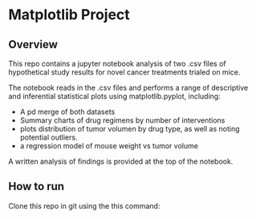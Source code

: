 # Matplotlib Project
## Overview
This repo contains a jupyter notebook analysis of two .csv files of hypothetical study results for novel cancer treatments trialed on mice.

The notebook reads in the .csv files and performs a range of descriptive and inferential statistical plots using matplotlib.pyplot, including:
- A pd merge of both datasets
- Summary charts of drug regimens by number of interventions
- plots distribution of tumor volumen by drug type, as well as noting potential outliers.
- a regression model of mouse weight vs tumor volume

A written analysis of findings is provided at the top of the notebook.

## How to run
Clone this repo in git using the this command: